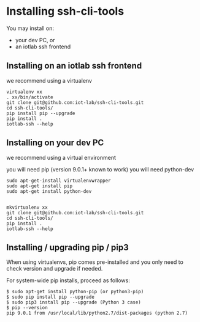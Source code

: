 Installing ssh-cli-tools
========================

You may install on:
- your dev PC, or
- an iotlab ssh frontend


Installing on an iotlab ssh frontend
------------------------------------

we recommend using a virtualenv

	virtualenv xx
	. xx/bin/activate
	git clone git@github.com:iot-lab/ssh-cli-tools.git
	cd ssh-cli-tools/
	pip install pip --upgrade
	pip install .
	iotlab-ssh --help


Installing on your dev PC
-------------------------

we recommend using a virtual environment

you will need pip (version 9.0.1+ known to work)
you will need python-dev

	sudo apt-get-install virtualenvwrapper
	sudo apt-get install pip
	sudo apt-get install python-dev


	mkvirtualenv xx
	git clone git@github.com:iot-lab/ssh-cli-tools.git
	cd ssh-cli-tools/
	pip install .
	iotlab-ssh --help


Installing / upgrading pip / pip3
---------------------------------

When using virtualenvs, pip comes pre-installed
and you only need to check version and upgrade if needed.

For system-wide pip installs, proceed as follows:
```
$ sudo apt-get install python-pip (or python3-pip)
$ sudo pip install pip --upgrade
$ sudo pip3 install pip --upgrade (Python 3 case)
$ pip --version
pip 9.0.1 from /usr/local/lib/python2.7/dist-packages (python 2.7)
```
